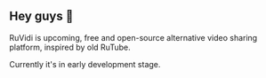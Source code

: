 ## Hey guys 👋

RuVidi is upcoming, free and open-source alternative video sharing platform, inspired by old RuTube.

Currently it's in early development stage.
